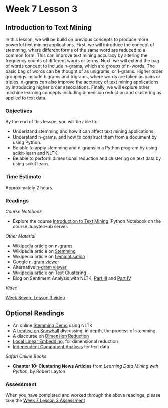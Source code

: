 # Week 7 Lesson 3 #
## Introduction to Text Mining ##

In this lesson, we will be build on previous concepts to produce more powerful text mining applications. First, we will introduce the concept of stemming, where different forms of the same word are reduced to a common form. This can improve text mining accuracy by altering the frequency counts of different words or terms. Next, we will extend the bag of words concept to include n-grams, which are groups of n-words. The basic bag of words can be thought of as unigrams, or 1-grams. Higher order groupings include bigrams and trigrams, where words are taken as pairs or triples. n-grams can also improve the accuracy of text mining applications by introducing higher order associations. Finally, we will explore other machine learning concepts including dimension reduction and clustering as applied to text data.

### Objectives ###

By the end of this lesson, you will be able to:

- Understand stemming and how it can affect text mining applications.
- Understand n-grams, and how to construct them from a document by using Python. 
- Be able to apply stemming and n-grams in a Python program by using scikit-learn and NLTK.
- Be able to perform dimensional reduction and clustering on text data by using scikit learn.

### Time Estimate ###

Approximately 2 hours.

### Readings ####

_Course Notebook_

- Explore the course [Introduction to Text Mining][l3nb] IPython Notebook on the course JupyterHub server.

_Other Material_

- Wikipedia article on [n-grams][wng]
- Wikipedia article on [Stemming][wst]
- Wikipedia article on [Lemmatisation][wl]
- Google [n-gram viewer][gnv]
- Alternative [n-gram viewer][anv]
- Wikipedia article on [Text Clustering][wtc]
- Blog on Sentiment Analysis with NLTK, [Part III][bsa3] and [Part IV][bsa4]

_Video_

[Week Seven, Lesson 3 video][lv]

## Optional Readings ##


- An online [Stemming Demo][std] using NLTK
- A [treatise on Snowball][tsb] discussing, in depth, the process of stemming.
- A discourse on [Dimension Reduction][msdr]
- [Local Linear Embedding][lle], for dimensional reduction
- [Independent Component Analysis][ica] for text data

_Safari Online Books_

- **Chapter 10: Clustering News Articles** from _Learning Data Mining with Python_, by Robert Layton

### Assessment ###

When you have completed and worked through the above readings, please take the [Week 7 Lesson 3 Assessment][la]

[l3nb]: ../notebooks/intro2tm.ipynb
[la]: https://learn.illinois.edu/mod/quiz/view.php?id=1844430
[lv]: https://mediaspace.illinois.edu/media/w7l3/1_xk8x895g/63153661

[wst]: https://en.wikipedia.org/wiki/Stemming
[wl]: https://en.wikipedia.org/wiki/Lemmatisation
[wtc]: https://en.wikipedia.org/wiki/Document_clustering

[tsb]: http://snowball.tartarus.org/texts/introduction.html
[std]: http://text-processing.com/demo/stem/

[wng]: https://en.wikipedia.org/wiki/N-gram

[gnv]: https://books.google.com/ngrams
[anv]: http://xkcd.culturomics.org

[bsa3]: http://streamhacker.com/2010/05/24/text-classification-sentiment-analysis-stopwords-collocations/
[bsa4]: http://streamhacker.com/2010/05/24/text-classification-sentiment-analysis-stopwords-collocations/

[msdr]: http://research.microsoft.com/pubs/150728/FnT_dimensionReduction.pdf
[lle]: http://science.sciencemag.org/content/290/5500/2323.abstract
[ica]: http://www.cs.rutgers.edu/~mlittman/topics/dimred02/kolenda99independent.pdf
